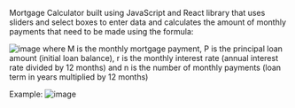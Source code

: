 Mortgage Calculator built using JavaScript and React library that uses sliders and select boxes to enter data and calculates the amount of monthly payments that need to be made using the formula:

![image](https://github.com/sadafsayeed/mortgage-calculator/assets/121372300/b05923e0-3ad5-45a1-a20f-ab7334267ccf)
where M is the monthly mortgage payment, P is the principal loan amount (initial loan balance), r is the monthly interest rate (annual interest rate divided by 12 months) and n is the number of monthly payments (loan term in years multiplied by 12 months)


Example:
![image](https://github.com/sadafsayeed/mortgage-calculator/assets/121372300/0edd556b-2ba7-4dbc-914d-7e9c0d42716c)
